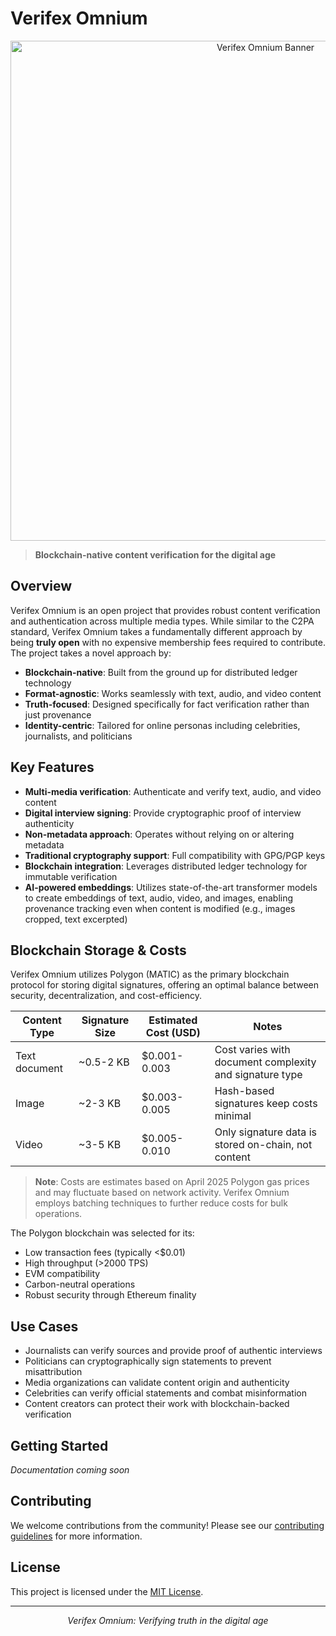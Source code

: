 # Verifex Omnium

<p align="center">
  <img src="https://raw.githubusercontent.com/robomotic/verifex-omnium/main/assets/verifex-banner.png" alt="Verifex Omnium Banner" width="800"/>
</p>

> **Blockchain-native content verification for the digital age**

## Overview

Verifex Omnium is an open project that provides robust content verification and authentication across multiple media types. While similar to the C2PA standard, Verifex Omnium takes a fundamentally different approach by being **truly open** with no expensive membership fees required to contribute. The project takes a novel approach by:

- **Blockchain-native**: Built from the ground up for distributed ledger technology
- **Format-agnostic**: Works seamlessly with text, audio, and video content
- **Truth-focused**: Designed specifically for fact verification rather than just provenance
- **Identity-centric**: Tailored for online personas including celebrities, journalists, and politicians

## Key Features

- **Multi-media verification**: Authenticate and verify text, audio, and video content
- **Digital interview signing**: Provide cryptographic proof of interview authenticity
- **Non-metadata approach**: Operates without relying on or altering metadata
- **Traditional cryptography support**: Full compatibility with GPG/PGP keys
- **Blockchain integration**: Leverages distributed ledger technology for immutable verification
- **AI-powered embeddings**: Utilizes state-of-the-art transformer models to create embeddings of text, audio, video, and images, enabling provenance tracking even when content is modified (e.g., images cropped, text excerpted)

## Blockchain Storage & Costs

Verifex Omnium utilizes Polygon (MATIC) as the primary blockchain protocol for storing digital signatures, offering an optimal balance between security, decentralization, and cost-efficiency.

| Content Type | Signature Size | Estimated Cost (USD) | Notes |
|--------------|----------------|----------------------|-------|
| Text document | ~0.5-2 KB | $0.001-0.003 | Cost varies with document complexity and signature type |
| Image | ~2-3 KB | $0.003-0.005 | Hash-based signatures keep costs minimal |
| Video | ~3-5 KB | $0.005-0.010 | Only signature data is stored on-chain, not content |

> **Note**: Costs are estimates based on April 2025 Polygon gas prices and may fluctuate based on network activity. Verifex Omnium employs batching techniques to further reduce costs for bulk operations.

The Polygon blockchain was selected for its:
- Low transaction fees (typically <$0.01)
- High throughput (>2000 TPS)
- EVM compatibility
- Carbon-neutral operations
- Robust security through Ethereum finality

## Use Cases

- Journalists can verify sources and provide proof of authentic interviews
- Politicians can cryptographically sign statements to prevent misattribution
- Media organizations can validate content origin and authenticity
- Celebrities can verify official statements and combat misinformation
- Content creators can protect their work with blockchain-backed verification

## Getting Started

*Documentation coming soon*

## Contributing

We welcome contributions from the community! Please see our [contributing guidelines](CONTRIBUTING.md) for more information.

## License

This project is licensed under the [MIT License](LICENSE).

---

<p align="center">
  <i>Verifex Omnium: Verifying truth in the digital age</i>
</p>
